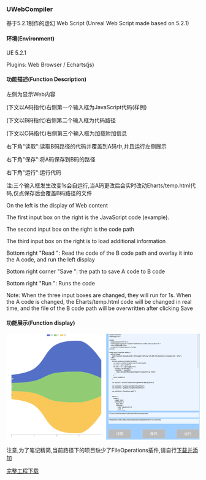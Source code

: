 ### UWebCompiler



基于5.2.1制作的虚幻 Web Script (Unreal Web Script made based on 5.2.1)



#### 环境(Environment)

UE 5.2.1

Plugins: Web Browser / Echarts(js)



#### 功能描述(Function Description)

左侧为显示Web内容

(下文以A码指代)右侧第一个输入框为JavaScript代码(样例)

(下文以B码指代)右侧第二个输入框为代码路径

(下文以C码指代)右侧第三个输入框为加载附加信息

右下角"读取":读取B码路径的代码并覆盖到A码中,并且运行左侧展示

右下角"保存":将A码保存到B码的路径

右下角"运行":运行代码

注:三个输入框发生改变1s会自运行,当A码更改后会实时改动Eharts/temp.html代码,仅点保存后会覆盖B码路径的文件

On the left is the display of Web content

The first input box on the right is the JavaScript code (example).

The second input box on the right is the code path

The third input box on the right is to load additional information

Bottom right "Read ": Read the code of the B code path and overlay it into the A code, and run the left display

Bottom right corner "Save ": the path to save A code to B code

Bottom right "Run ": Runs the code

Note: When the three input boxes are changed, they will run for 1s. When the A code is changed, the Eharts/temp.html code will be changed in real time, and the file of the B code path will be overwritten after clicking Save



#### 功能展示(Function display)

![](image.png)

注意,为了笔记精简,当前路径下的项目缺少了FileOperations插件,请自行[下载并添加](https://github.com/i12cu84/Blueprint-Function-Libraries-from-mine)

[完整工程下载](https://github.com/i12cu84/UWebCompiler)